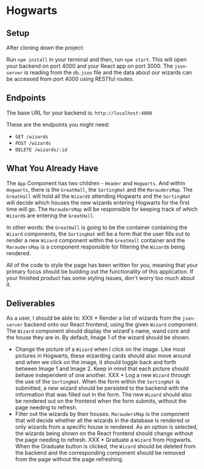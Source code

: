 # Hogwarts

## Setup
After cloning down the project:

Run `npm install` in your terminal and then, run `npm start`. This will open your backend on port 4000 and your React app on port 3000. The `json-server` is reading from the `db.json` file and the data about our wizards can be accessed from port 4000 using RESTful routes.

## Endpoints

The base URL for your backend is: `http://localhost:4000`

These are the endpoints you might need:

* `GET /wizards`
* `POST /wizards`
* `DELETE /wizards/:id`

## What You Already Have

The `App` Component has two children - `Header` and `Hogwarts`. And within `Hogwarts`, there is the `GreatHall`, the `SortingHat` and the `MaraudersMap`. The `GreatHall` will hold all the `Wizard`s attending Hogwarts and the `SortingHat` will decide which houses the new wizards entering Hogwarts for the first time will go. The `MaraudersMap` will be responsible for keeping track of which `Wizard`s are entering the `GreatHall`.

In other words: the `GreatHall` is going to be the container containing the `Wizard` components, the `SortingHat` will be a form that the user fills out to render a new `Wizard` component within the `GreatHall` container and the `MaraudersMap` is a component responsible for filtering the `Wizard`s being rendered.

All of the code to style the page has been written for you, meaning that your primary focus should be building out the functionality of this application. If your finished product has some styling issues, don't worry too much about it.

## Deliverables

As a user, I should be able to:
XXX * Render a list of wizards from the `json-server` backend onto our React frontend, using the given `Wizard` component. The `Wizard` component should display the wizard's name, wand core and the house they are in. By default, Image 1 of the wizard should be shown.
* Change the picture of a `Wizard` when I click on the image. Like most pictures in Hogwarts, these wizarding cards should also move around and when we click on the image, it should toggle back and forth between Image 1 and Image 2. Keep in mind that each picture should behave independent of one another.
XXX * Log a new `Wizard` through the use of the `SortingHat`. When the form within the `SortingHat` is submitted, a new wizard should be persisted to the backend with the information that was filled out in the form. The new `Wizard` should also be rendered out on the frontend when the form submits, without the page needing to refresh.
* Filter out the wizards by their houses. `MaraudersMap` is the component that will decide whether all the wizards in the database is rendered or only wizards from a specific house is rendered. As an option is selected, the wizards being shown on the React frontend should change without the page needing to refresh.
XXX * Graduate a `Wizard` from Hogwarts. When the Graduate button is clicked, the `Wizard` should be deleted from the backend and the corresponding component should be removed from the page without the page refreshing. 
